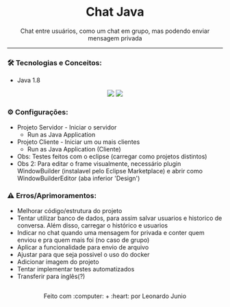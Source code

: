 <h1 align="center">Chat Java</h1>

<p align="center">Chat entre usuários, como um chat em grupo, mas podendo enviar mensagem privada</p>

<hr> 

### :hammer_and_wrench: Tecnologias e Conceitos:

* Java 1.8

<div align="center" style="display: inline_block">
	<img src="https://img.shields.io/static/v1?label=Java&message=v1.8&color=B07219&style=flat"/>
	<img src="https://img.shields.io/static/v1?label=license&message=MIT&color=green&style=flat"/>
</div>

### :gear: Configurações:

* Projeto Servidor - Iniciar o servidor 
	* Run as Java Application
* Projeto Cliente - Iniciar um ou mais clientes 
	* Run as Java Application (Cliente)
* Obs: Testes feitos com o eclipse (carregar como projetos distintos)
* Obs 2: Para editar o frame visualmente, necessário plugin WindowBuilder (instalavel pelo Eclipse Marketplace) e abrir como WindowBuilderEditor (aba inferior 'Design')

### :warning: Erros/Aprimoramentos:

* Melhorar código/estrutura do projeto
* Tentar utilizar banco de dados, para assim salvar usuarios e historico de conversa. Além disso, carregar o histórico e usuarios
* Indicar no chat quando uma mensagem for privada e conter quem enviou e pra quem mais foi (no caso de grupo)
* Aplicar a funcionalidade para envio de arquivo
* Ajustar para que seja possivel o uso do docker
* Adicionar imagem do projeto
* Tentar implementar testes automatizados
* Transferir para inglês(?)


##

<div align="center">
	<p>Feito com :computer: + :heart: por Leonardo Junio</p>
</div>
